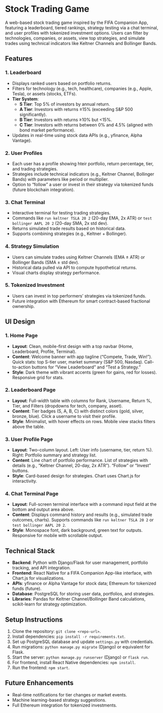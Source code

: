 # Stock Trading Game

A web-based stock trading game inspired by the FIFA Companion App, featuring a leaderboard, tiered rankings, strategy testing via a chat terminal, and user profiles with tokenized investment options. Users can filter by technologies, companies, or assets, view top strategies, and simulate trades using technical indicators like Keltner Channels and Bollinger Bands.

## Features

### 1. Leaderboard

- Displays ranked users based on portfolio returns.
- Filters for technology (e.g., tech, healthcare), companies (e.g., Apple, Tesla), or assets (stocks, ETFs).
- **Tier System**:
  - **S Tier**: Top 5% of investors by annual return.
  - **A Tier**: Investors with returns ≥15% (exceeding S&P 500 significantly).
  - **B Tier**: Investors with returns ≥10% but &lt;15%.
  - **C Tier**: Investors with returns between 0% and 4.5% (aligned with bond market performance).
- Updates in real-time using stock data APIs (e.g., yfinance, Alpha Vantage).

### 2. User Profiles

- Each user has a profile showing hteir portfolio, return percentage, tier, and trading strategies.
- Strategies include technical indicators (e.g., Keltner Channel, Bollinger Bands) with parameters like period or multiplier.
- Option to “follow” a user or invest in their strategy via tokenized funds (future blockchain integration).

### 3. Chat Terminal

- Interactive terminal for testing trading strategies.
- Commands like `run keltner TSLA 20 2` (20-day EMA, 2x ATR) or `test bollinger AAPL 20 2` (20-day SMA, 2x std dev).
- Returns simulated trade results based on historical data.
- Supports combining strategies (e.g., Keltner + Bollinger).

### 4. Strategy Simulation

- Users can simulate trades using Keltner Channels (EMA ± ATR) or Bollinger Bands (SMA ± std dev).
- Historical data pulled via API to compute hypothetical returns.
- Visual charts display strategy performance.

### 5. Tokenized Investment 

- Users can invest in top performers’ strategies via tokenized funds.
- Future integration with Ethereum for smart contract-based fractional ownership.

## UI Design

### 1. Home Page

- **Layout**: Clean, mobile-first design with a top navbar (Home, Leaderboard, Profile, Terminal).
- **Content**: Welcome banner with app tagline (“Compete, Trade, Win!”). Quick stats: top S-tier user, market summary (S&P 500, Nasdaq). Call-to-action buttons for “View Leaderboard” and “Test a Strategy.”
- **Style**: Dark theme with vibrant accents (green for gains, red for losses). Responsive grid for stats.

### 2. Leaderboard Page

- **Layout**: Full-width table with columns for Rank, Username, Return %, Tier, and Filters (dropdowns for tech, company, asset).
- **Content**: Tier badges (S, A, B, C) with distinct colors (gold, silver, bronze, blue). Click a username to visit their profile.
- **Style**: Minimalist, with hover effects on rows. Mobile view stacks filters above the table.

### 3. User Profile Page

- **Layout**: Two-column layout. Left: User info (username, tier, return %). Right: Portfolio summary and strategy list.
- **Content**: Line chart of portfolio performance. List of strategies with details (e.g., “Keltner Channel, 20-day, 2x ATR”). “Follow” or “Invest” buttons.
- **Style**: Card-based design for strategies. Chart uses Chart.js for interactivity.

### 4. Chat Terminal Page

- **Layout**: Full-screen terminal interface with a command input field at the bottom and output area above.
- **Content**: Displays command history and results (e.g., simulated trade outcomes, charts). Supports commands like `run keltner TSLA 20 2` or `test bollinger AAPL 20 2`.
- **Style**: Monospace font, dark background, green text for outputs. Responsive for mobile with scrollable output.

## Technical Stack

- **Backend**: Python with Django/Flask for user management, portfolio tracking, and API integration.
- **Frontend**: React Native for a FIFA Companion App-like interface, with Chart.js for visualizations.
- **APIs**: yfinance or Alpha Vantage for stock data; Ethereum for tokenized funds (future).
- **Database**: PostgreSQL for storing user data, portfolios, and strategies.
- **Libraries**: Pandas for Keltner Channel/Bollinger Band calculations, scikit-learn for strategy optimization.

## Setup Instructions

1. Clone the repository: `git clone <repo-url>`.
2. Install dependencies: `pip install -r requirements.txt`.
3. Set up PostgreSQL database and update `settings.py` with credentials.
4. Run migrations: `python manage.py migrate` (Django) or equivalent for Flask.
5. Start the server: `python manage.py runserver` (Django) or `flask run`.
6. For frontend, install React Native dependencies: `npm install`.
7. Run the frontend: `npm start`.

## Future Enhancements

- Real-time notifications for tier changes or market events.
- Machine learning-based strategy suggestions.
- Full Ethereum integration for tokenized investments.